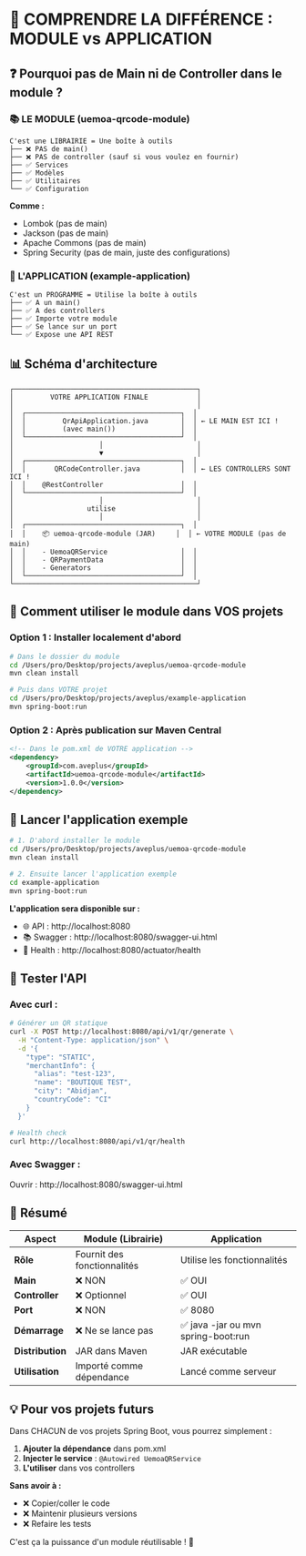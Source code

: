 # 🎯 COMPRENDRE LA DIFFÉRENCE : MODULE vs APPLICATION

## ❓ Pourquoi pas de Main ni de Controller dans le module ?

### 📚 **LE MODULE (uemoa-qrcode-module)**
```
C'est une LIBRAIRIE = Une boîte à outils
├── ❌ PAS de main()
├── ❌ PAS de controller (sauf si vous voulez en fournir)
├── ✅ Services
├── ✅ Modèles
├── ✅ Utilitaires
└── ✅ Configuration
```

**Comme :**
- Lombok (pas de main)
- Jackson (pas de main)
- Apache Commons (pas de main)
- Spring Security (pas de main, juste des configurations)

### 🚀 **L'APPLICATION (example-application)**
```
C'est un PROGRAMME = Utilise la boîte à outils
├── ✅ A un main()
├── ✅ A des controllers
├── ✅ Importe votre module
├── ✅ Se lance sur un port
└── ✅ Expose une API REST
```

## 📊 Schéma d'architecture

```
┌─────────────────────────────────────────────┐
│         VOTRE APPLICATION FINALE            │
│                                             │
│  ┌──────────────────────────────────────┐  │
│  │         QrApiApplication.java        │  │ ← LE MAIN EST ICI !
│  │         (avec main())                │  │
│  └──────────────────────────────────────┘  │
│                     │                       │
│                     ▼                       │
│  ┌──────────────────────────────────────┐  │
│  │       QRCodeController.java          │  │ ← LES CONTROLLERS SONT ICI !
│  │    @RestController                   │  │
│  └──────────────────────────────────────┘  │
│                     │                       │
│                  utilise                    │
│                     │                       │
│  ┌──────────────────────────────────────┐  │
│  │    📦 uemoa-qrcode-module (JAR)     │  │ ← VOTRE MODULE (pas de main)
│  │    - UemoaQRService                  │  │
│  │    - QRPaymentData                   │  │
│  │    - Generators                      │  │
│  └──────────────────────────────────────┘  │
└─────────────────────────────────────────────┘
```

## 🔧 Comment utiliser le module dans VOS projets

### Option 1 : Installer localement d'abord
```bash
# Dans le dossier du module
cd /Users/pro/Desktop/projects/aveplus/uemoa-qrcode-module
mvn clean install

# Puis dans VOTRE projet
cd /Users/pro/Desktop/projects/aveplus/example-application
mvn spring-boot:run
```

### Option 2 : Après publication sur Maven Central
```xml
<!-- Dans le pom.xml de VOTRE application -->
<dependency>
    <groupId>com.aveplus</groupId>
    <artifactId>uemoa-qrcode-module</artifactId>
    <version>1.0.0</version>
</dependency>
```

## 🚀 Lancer l'application exemple

```bash
# 1. D'abord installer le module
cd /Users/pro/Desktop/projects/aveplus/uemoa-qrcode-module
mvn clean install

# 2. Ensuite lancer l'application exemple
cd example-application
mvn spring-boot:run
```

**L'application sera disponible sur :**
- 🌐 API : http://localhost:8080
- 📚 Swagger : http://localhost:8080/swagger-ui.html
- 💚 Health : http://localhost:8080/actuator/health

## 📝 Tester l'API

### Avec curl :
```bash
# Générer un QR statique
curl -X POST http://localhost:8080/api/v1/qr/generate \
  -H "Content-Type: application/json" \
  -d '{
    "type": "STATIC",
    "merchantInfo": {
      "alias": "test-123",
      "name": "BOUTIQUE TEST",
      "city": "Abidjan",
      "countryCode": "CI"
    }
  }'

# Health check
curl http://localhost:8080/api/v1/qr/health
```

### Avec Swagger :
Ouvrir : http://localhost:8080/swagger-ui.html

## 🎯 Résumé

| Aspect | Module (Librairie) | Application |
|--------|-------------------|-------------|
| **Rôle** | Fournit des fonctionnalités | Utilise les fonctionnalités |
| **Main** | ❌ NON | ✅ OUI |
| **Controller** | ❌ Optionnel | ✅ OUI |
| **Port** | ❌ NON | ✅ 8080 |
| **Démarrage** | ❌ Ne se lance pas | ✅ java -jar ou mvn spring-boot:run |
| **Distribution** | JAR dans Maven | JAR exécutable |
| **Utilisation** | Importé comme dépendance | Lancé comme serveur |

## 💡 Pour vos projets futurs

Dans CHACUN de vos projets Spring Boot, vous pourrez simplement :

1. **Ajouter la dépendance** dans pom.xml
2. **Injecter le service** : `@Autowired UemoaQRService`
3. **L'utiliser** dans vos controllers

**Sans avoir à :**
- ❌ Copier/coller le code
- ❌ Maintenir plusieurs versions
- ❌ Refaire les tests

C'est ça la puissance d'un module réutilisable ! 🚀
